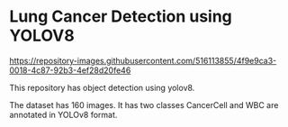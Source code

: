 # Lung Cancer Detection using YOLOV8

https://repository-images.githubusercontent.com/516113855/4f9e9ca3-0018-4c87-92b3-4ef28d20fe46

This repository has object detection using yolov8.

The dataset has 160 images. It has two classes CancerCell and WBC are annotated in YOLOv8 format. 
